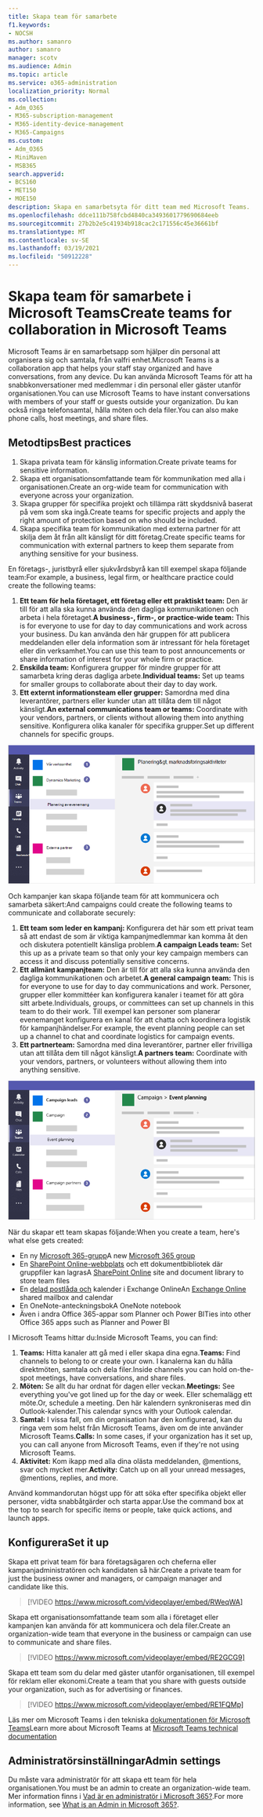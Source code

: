 ```yaml
---
title: Skapa team för samarbete
f1.keywords:
- NOCSH
ms.author: samanro
author: samanro
manager: scotv
ms.audience: Admin
ms.topic: article
ms.service: o365-administration
localization_priority: Normal
ms.collection:
- Adm_O365
- M365-subscription-management
- M365-identity-device-management
- M365-Campaigns
ms.custom:
- Adm_O365
- MiniMaven
- MSB365
search.appverid:
- BCS160
- MET150
- MOE150
description: Skapa en samarbetsyta för ditt team med Microsoft Teams.
ms.openlocfilehash: ddce111b758fcbd4840ca3493601779690684eeb
ms.sourcegitcommit: 27b2b2e5c41934b918cac2c171556c45e36661bf
ms.translationtype: MT
ms.contentlocale: sv-SE
ms.lasthandoff: 03/19/2021
ms.locfileid: "50912228"
---
```

# <a name="create-teams-for-collaboration-in-microsoft-teams"></a><span data-ttu-id="78369-103">Skapa team för samarbete i Microsoft Teams</span><span class="sxs-lookup"><span data-stu-id="78369-103">Create teams for collaboration in Microsoft Teams</span></span>

<span data-ttu-id="78369-104">Microsoft Teams är en samarbetsapp som hjälper din personal att organisera sig och samtala, från valfri enhet.</span><span class="sxs-lookup"><span data-stu-id="78369-104">Microsoft Teams is a collaboration app that helps your staff stay organized and have conversations, from any device.</span></span> <span data-ttu-id="78369-105">Du kan använda Microsoft Teams för att ha snabbkonversationer med medlemmar i din personal eller gäster utanför organisationen.</span><span class="sxs-lookup"><span data-stu-id="78369-105">You can use Microsoft Teams to have instant conversations with members of your staff or guests outside your organization.</span></span> <span data-ttu-id="78369-106">Du kan också ringa telefonsamtal, hålla möten och dela filer.</span><span class="sxs-lookup"><span data-stu-id="78369-106">You can also make phone calls, host meetings, and share files.</span></span>

## <a name="best-practices"></a><span data-ttu-id="78369-107">Metodtips</span><span class="sxs-lookup"><span data-stu-id="78369-107">Best practices</span></span>

1. <span data-ttu-id="78369-108">Skapa privata team för känslig information.</span><span class="sxs-lookup"><span data-stu-id="78369-108">Create private teams for sensitive information.</span></span>
1. <span data-ttu-id="78369-109">Skapa ett organisationsomfattande team för kommunikation med alla i organisationen.</span><span class="sxs-lookup"><span data-stu-id="78369-109">Create an org-wide team for communication with everyone across your organization.</span></span>
1. <span data-ttu-id="78369-110">Skapa grupper för specifika projekt och tillämpa rätt skyddsnivå baserat på vem som ska ingå.</span><span class="sxs-lookup"><span data-stu-id="78369-110">Create teams for specific projects and apply the right amount of protection based on who should be included.</span></span>
1. <span data-ttu-id="78369-111">Skapa specifika team för kommunikation med externa partner för att skilja dem åt från allt känsligt för ditt företag.</span><span class="sxs-lookup"><span data-stu-id="78369-111">Create specific teams for communication with external partners to keep them separate from anything sensitive for your business.</span></span>

<span data-ttu-id="78369-112">En företags-, juristbyrå eller sjukvårdsbyrå kan till exempel skapa följande team:</span><span class="sxs-lookup"><span data-stu-id="78369-112">For example, a business, legal firm, or healthcare practice could create the following teams:</span></span>

1. <span data-ttu-id="78369-113">**Ett team för hela företaget, ett företag eller ett praktiskt team:** Den är till för att alla ska kunna använda den dagliga kommunikationen och arbeta i hela företaget.</span><span class="sxs-lookup"><span data-stu-id="78369-113">**A business-, firm-, or practice-wide team:** This is for everyone to use for day to day communications and work across your business.</span></span> <span data-ttu-id="78369-114">Du kan använda den här gruppen för att publicera meddelanden eller dela information som är intressant för hela företaget eller din verksamhet.</span><span class="sxs-lookup"><span data-stu-id="78369-114">You can use this team to post announcements or share information of interest for your whole firm or practice.</span></span>
1. <span data-ttu-id="78369-115">**Enskilda team:** Konfigurera grupper för mindre grupper för att samarbeta kring deras dagliga arbete.</span><span class="sxs-lookup"><span data-stu-id="78369-115">**Individual teams:** Set up teams for smaller groups to collaborate about their day to day work.</span></span>
1. <span data-ttu-id="78369-116">**Ett externt informationsteam eller grupper:** Samordna med dina leverantörer, partners eller kunder utan att tillåta dem till något känsligt.</span><span class="sxs-lookup"><span data-stu-id="78369-116">**An external communications team or teams:** Coordinate with your vendors, partners, or clients without allowing them into anything sensitive.</span></span> <span data-ttu-id="78369-117">Konfigurera olika kanaler för specifika grupper.</span><span class="sxs-lookup"><span data-stu-id="78369-117">Set up different channels for specific groups.</span></span>

![Diagram över ett Microsoft Teams-fönster med tre separata team för säker kommunikation och samarbete inom ett företag](../media/m365-democracy-teams-business-collab.png)

<span data-ttu-id="78369-119">Och kampanjer kan skapa följande team för att kommunicera och samarbeta säkert:</span><span class="sxs-lookup"><span data-stu-id="78369-119">And campaigns could create the following teams to communicate and collaborate securely:</span></span>

1. <span data-ttu-id="78369-120">**Ett team som leder en kampanj:** Konfigurera det här som ett privat team så att endast de som är viktiga kampanjmedlemmar kan komma åt den och diskutera potentiellt känsliga problem.</span><span class="sxs-lookup"><span data-stu-id="78369-120">**A campaign Leads team:** Set this up as a private team so that only your key campaign members can access it and discuss potentially sensitive concerns.</span></span>
2. <span data-ttu-id="78369-121">**Ett allmänt kampanjteam:** Den är till för att alla ska kunna använda den dagliga kommunikationen och arbetet.</span><span class="sxs-lookup"><span data-stu-id="78369-121">**A general campaign team:** This is for everyone to use for day to day communications and work.</span></span> <span data-ttu-id="78369-122">Personer, grupper eller kommittéer kan konfigurera kanaler i teamet för att göra sitt arbete.</span><span class="sxs-lookup"><span data-stu-id="78369-122">Individuals, groups, or committees can set up channels in this team to do their work.</span></span> <span data-ttu-id="78369-123">Till exempel kan personer som planerar evenemanget konfigurera en kanal för att chatta och koordinera logistik för kampanjhändelser.</span><span class="sxs-lookup"><span data-stu-id="78369-123">For example, the event planning people can set up a channel to chat and coordinate logistics for campaign events.</span></span>
3. <span data-ttu-id="78369-124">**Ett partnerteam:** Samordna med dina leverantörer, partner eller frivilliga utan att tillåta dem till något känsligt.</span><span class="sxs-lookup"><span data-stu-id="78369-124">**A partners team:** Coordinate with your vendors, partners, or volunteers without allowing them into anything sensitive.</span></span>

![Diagram över ett Microsoft Teams-fönster med tre separata team för säker kommunikation och samarbete inom en kampanj](../media/m365-democracy-teams-collab.png)

<span data-ttu-id="78369-126">När du skapar ett team skapas följande:</span><span class="sxs-lookup"><span data-stu-id="78369-126">When you create a team, here's what else gets created:</span></span>

- <span data-ttu-id="78369-127">En ny [Microsoft 365-grupp](/MicrosoftTeams/office-365-groups)</span><span class="sxs-lookup"><span data-stu-id="78369-127">A new [Microsoft 365 group](/MicrosoftTeams/office-365-groups)</span></span>
- <span data-ttu-id="78369-128">En [SharePoint Online-webbplats](/MicrosoftTeams/sharepoint-onedrive-interact) och ett dokumentbibliotek där gruppfiler kan lagras</span><span class="sxs-lookup"><span data-stu-id="78369-128">A [SharePoint Online](/MicrosoftTeams/sharepoint-onedrive-interact) site and document library to store team files</span></span>
- <span data-ttu-id="78369-129">En [delad postlåda och](/MicrosoftTeams/exchange-teams-interact) kalender i Exchange Online</span><span class="sxs-lookup"><span data-stu-id="78369-129">An [Exchange Online](/MicrosoftTeams/exchange-teams-interact) shared mailbox and calendar</span></span>
- <span data-ttu-id="78369-130">En OneNote-anteckningsbok</span><span class="sxs-lookup"><span data-stu-id="78369-130">A OneNote notebook</span></span>
- <span data-ttu-id="78369-131">Även i andra Office 365-appar som Planner och Power BI</span><span class="sxs-lookup"><span data-stu-id="78369-131">Ties into other Office 365 apps such as Planner and Power BI</span></span>

<span data-ttu-id="78369-132">I Microsoft Teams hittar du:</span><span class="sxs-lookup"><span data-stu-id="78369-132">Inside Microsoft Teams, you can find:</span></span>

1. <span data-ttu-id="78369-133">**Teams:** Hitta kanaler att gå med i eller skapa dina egna.</span><span class="sxs-lookup"><span data-stu-id="78369-133">**Teams:** Find channels to belong to or create your own.</span></span> <span data-ttu-id="78369-134">I kanalerna kan du hålla direktmöten, samtala och dela filer.</span><span class="sxs-lookup"><span data-stu-id="78369-134">Inside channels you can hold on-the-spot meetings, have conversations, and share files.</span></span>
2. <span data-ttu-id="78369-135">**Möten:** Se allt du har ordnat för dagen eller veckan.</span><span class="sxs-lookup"><span data-stu-id="78369-135">**Meetings:** See everything you've got lined up for the day or week.</span></span> <span data-ttu-id="78369-136">Eller schemalägg ett möte.</span><span class="sxs-lookup"><span data-stu-id="78369-136">Or, schedule a meeting.</span></span> <span data-ttu-id="78369-137">Den här kalendern synkroniseras med din Outlook-kalender.</span><span class="sxs-lookup"><span data-stu-id="78369-137">This calendar syncs with your Outlook calendar.</span></span>
3. <span data-ttu-id="78369-138">**Samtal:** I vissa fall, om din organisation har den konfigurerad, kan du ringa vem som helst från Microsoft Teams, även om de inte använder Microsoft Teams.</span><span class="sxs-lookup"><span data-stu-id="78369-138">**Calls:** In some cases, if your organization has it set up, you can call anyone from Microsoft Teams, even if they're not using Microsoft Teams.</span></span>
4. <span data-ttu-id="78369-139">**Aktivitet:** Kom ikapp med alla dina olästa meddelanden, @mentions, svar och mycket mer.</span><span class="sxs-lookup"><span data-stu-id="78369-139">**Activity:** Catch up on all your unread messages, @mentions, replies, and more.</span></span>

<span data-ttu-id="78369-140">Använd kommandorutan högst upp för att söka efter specifika objekt eller personer, vidta snabbåtgärder och starta appar.</span><span class="sxs-lookup"><span data-stu-id="78369-140">Use the command box at the top to search for specific items or people, take quick actions, and launch apps.</span></span>

## <a name="set-it-up"></a><span data-ttu-id="78369-141">Konfigurera</span><span class="sxs-lookup"><span data-stu-id="78369-141">Set it up</span></span>

<span data-ttu-id="78369-142">Skapa ett privat team för bara företagsägaren och cheferna eller kampanjadministratören och kandidaten så här.</span><span class="sxs-lookup"><span data-stu-id="78369-142">Create a private team for just the business owner and managers, or campaign manager and candidate like this.</span></span>

> [!VIDEO https://www.microsoft.com/videoplayer/embed/RWeqWA]

<span data-ttu-id="78369-143">Skapa ett organisationsomfattande team som alla i företaget eller kampanjen kan använda för att kommunicera och dela filer.</span><span class="sxs-lookup"><span data-stu-id="78369-143">Create an organization-wide team that everyone in the business or campaign can use to communicate and share files.</span></span>

> [!VIDEO https://www.microsoft.com/videoplayer/embed/RE2GCG9]

<span data-ttu-id="78369-144">Skapa ett team som du delar med gäster utanför organisationen, till exempel för reklam eller ekonomi.</span><span class="sxs-lookup"><span data-stu-id="78369-144">Create a team that you share with guests outside your organization, such as for advertising or finances.</span></span>

> [!VIDEO https://www.microsoft.com/videoplayer/embed/RE1FQMp]

<span data-ttu-id="78369-145">Läs mer om Microsoft Teams i den tekniska [dokumentationen för Microsoft Teams](/microsoftteams/microsoft-teams)</span><span class="sxs-lookup"><span data-stu-id="78369-145">Learn more about Microsoft Teams at [Microsoft Teams technical documentation](/microsoftteams/microsoft-teams)</span></span>

## <a name="admin-settings"></a><span data-ttu-id="78369-146">Administratörsinställningar</span><span class="sxs-lookup"><span data-stu-id="78369-146">Admin settings</span></span>

<span data-ttu-id="78369-147">Du måste vara administratör för att skapa ett team för hela organisationen.</span><span class="sxs-lookup"><span data-stu-id="78369-147">You must be an admin to create an organization-wide team.</span></span> <span data-ttu-id="78369-148">Mer information finns i [Vad är en administratör i Microsoft 365?](https://support.office.com/article/what-is-an-admin-e123627e-4892-4461-b9aa-1b6d57a5cfa4?ui=en-US&rs=en-US&ad=US).</span><span class="sxs-lookup"><span data-stu-id="78369-148">For more information, see [What is an Admin in Microsoft 365?](https://support.office.com/article/what-is-an-admin-e123627e-4892-4461-b9aa-1b6d57a5cfa4?ui=en-US&rs=en-US&ad=US).</span></span>